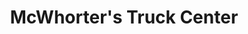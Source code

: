 ---
title: "McWhorter's Truck Center"
url: /lubbock/mcwhorters-truck-center/
shop: Autowerkstatt
---